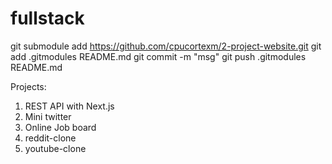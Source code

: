 # fullstack

git submodule add https://github.com/cpucortexm/2-project-website.git
git add .gitmodules README.md
git commit -m "msg"
git push .gitmodules README.md

Projects:

1. REST API with Next.js
2. Mini twitter
3. Online Job board
4. reddit-clone
5. youtube-clone
